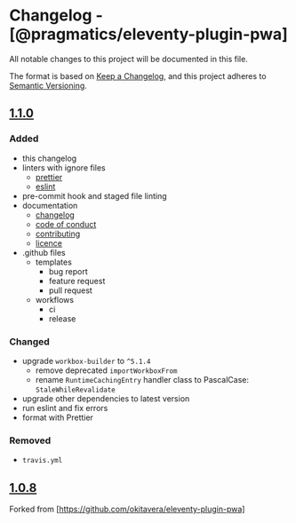 # Changelog - [@pragmatics/eleventy-plugin-pwa]

All notable changes to this project will be documented in this file.

The format is based on [Keep a Changelog](https://keepachangelog.com/en/1.0.0/),
and this project adheres to [Semantic Versioning](https://semver.org/spec/v2.0.0.html).

## [1.1.0]

### Added

- this changelog
- linters with ignore files
  - [prettier](.prettierrc.yml)
  - [eslint](.eslintrc.yml)
- pre-commit hook and staged file linting
- documentation
  - [changelog](CHANGELOG.md)
  - [code of conduct](CODE_OF_CONDUCT.md)
  - [contributing](CONTRIBUTING.md)
  - [licence](LICENSE.md)
- .github files
  - templates
    - bug report
    - feature request
    - pull request
  - workflows
    - ci
    - release

### Changed

- upgrade `workbox-builder` to `^5.1.4`
  - remove deprecated `importWorkboxFrom`
  - rename `RuntimeCachingEntry` handler class to PascalCase: `StaleWhileRevalidate`
- upgrade other dependencies to latest version
- run eslint and fix errors
- format with Prettier

### Removed

- `travis.yml`

## [1.0.8]

Forked from [https://github.com/okitavera/eleventy-plugin-pwa]

[1.1.0]: https://github.com/pvds/eleventy-plugin-pwa/tree/1.1.0
[1.0.8]: https://github.com/okitavera/eleventy-plugin-pwa/tree/1.0.8
[package-boilerplate]: https://github.com/pvds/eleventy-plugin-pwa
